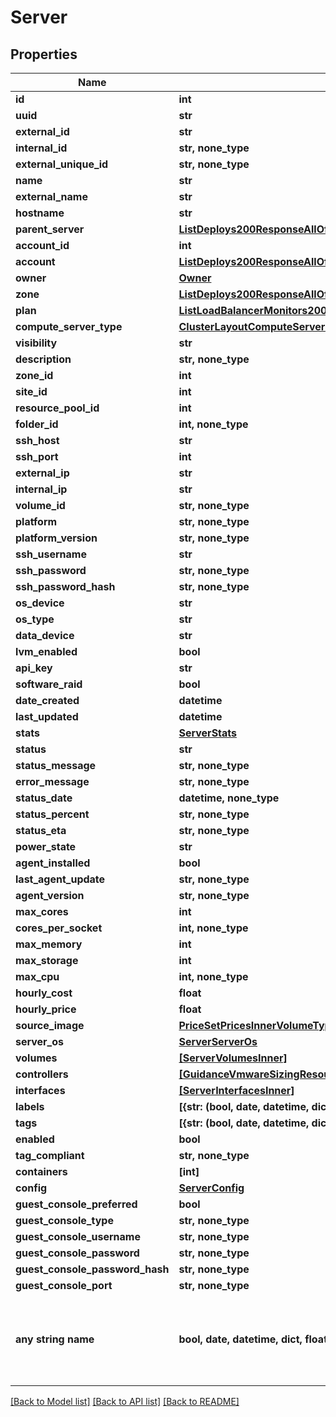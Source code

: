 # Server


## Properties
Name | Type | Description | Notes
------------ | ------------- | ------------- | -------------
**id** | **int** |  | [optional] 
**uuid** | **str** |  | [optional] 
**external_id** | **str** |  | [optional] 
**internal_id** | **str, none_type** |  | [optional] 
**external_unique_id** | **str, none_type** |  | [optional] 
**name** | **str** |  | [optional] 
**external_name** | **str** |  | [optional] 
**hostname** | **str** |  | [optional] 
**parent_server** | [**ListDeploys200ResponseAllOfAppDeploysInnerInstance**](ListDeploys200ResponseAllOfAppDeploysInnerInstance.md) |  | [optional] 
**account_id** | **int** |  | [optional] 
**account** | [**ListDeploys200ResponseAllOfAppDeploysInnerInstance**](ListDeploys200ResponseAllOfAppDeploysInnerInstance.md) |  | [optional] 
**owner** | [**Owner**](Owner.md) |  | [optional] 
**zone** | [**ListDeploys200ResponseAllOfAppDeploysInnerInstance**](ListDeploys200ResponseAllOfAppDeploysInnerInstance.md) |  | [optional] 
**plan** | [**ListLoadBalancerMonitors200ResponseAllOfLoadBalancerMonitorsInnerLoadBalancerType**](ListLoadBalancerMonitors200ResponseAllOfLoadBalancerMonitorsInnerLoadBalancerType.md) |  | [optional] 
**compute_server_type** | [**ClusterLayoutComputeServersInnerComputeServerType**](ClusterLayoutComputeServersInnerComputeServerType.md) |  | [optional] 
**visibility** | **str** |  | [optional] 
**description** | **str, none_type** |  | [optional] 
**zone_id** | **int** |  | [optional] 
**site_id** | **int** |  | [optional] 
**resource_pool_id** | **int** |  | [optional] 
**folder_id** | **int, none_type** |  | [optional] 
**ssh_host** | **str** |  | [optional] 
**ssh_port** | **int** |  | [optional] 
**external_ip** | **str** |  | [optional] 
**internal_ip** | **str** |  | [optional] 
**volume_id** | **str, none_type** |  | [optional] 
**platform** | **str, none_type** |  | [optional] 
**platform_version** | **str, none_type** |  | [optional] 
**ssh_username** | **str** |  | [optional] 
**ssh_password** | **str, none_type** |  | [optional] 
**ssh_password_hash** | **str, none_type** |  | [optional] 
**os_device** | **str** |  | [optional] 
**os_type** | **str** |  | [optional] 
**data_device** | **str** |  | [optional] 
**lvm_enabled** | **bool** |  | [optional] 
**api_key** | **str** |  | [optional] 
**software_raid** | **bool** |  | [optional] 
**date_created** | **datetime** |  | [optional] 
**last_updated** | **datetime** |  | [optional] 
**stats** | [**ServerStats**](ServerStats.md) |  | [optional] 
**status** | **str** |  | [optional] 
**status_message** | **str, none_type** |  | [optional] 
**error_message** | **str, none_type** |  | [optional] 
**status_date** | **datetime, none_type** |  | [optional] 
**status_percent** | **str, none_type** |  | [optional] 
**status_eta** | **str, none_type** |  | [optional] 
**power_state** | **str** |  | [optional] 
**agent_installed** | **bool** |  | [optional] 
**last_agent_update** | **str, none_type** |  | [optional] 
**agent_version** | **str, none_type** |  | [optional] 
**max_cores** | **int** |  | [optional] 
**cores_per_socket** | **int, none_type** |  | [optional] 
**max_memory** | **int** |  | [optional] 
**max_storage** | **int** |  | [optional] 
**max_cpu** | **int, none_type** |  | [optional] 
**hourly_cost** | **float** |  | [optional] 
**hourly_price** | **float** |  | [optional] 
**source_image** | [**PriceSetPricesInnerVolumeType**](PriceSetPricesInnerVolumeType.md) |  | [optional] 
**server_os** | [**ServerServerOs**](ServerServerOs.md) |  | [optional] 
**volumes** | [**[ServerVolumesInner]**](ServerVolumesInner.md) |  | [optional] 
**controllers** | [**[GuidanceVmwareSizingResourceControllersInner]**](GuidanceVmwareSizingResourceControllersInner.md) |  | [optional] 
**interfaces** | [**[ServerInterfacesInner]**](ServerInterfacesInner.md) |  | [optional] 
**labels** | **[{str: (bool, date, datetime, dict, float, int, list, str, none_type)}], none_type** |  | [optional] 
**tags** | **[{str: (bool, date, datetime, dict, float, int, list, str, none_type)}], none_type** |  | [optional] 
**enabled** | **bool** |  | [optional] 
**tag_compliant** | **str, none_type** |  | [optional] 
**containers** | **[int]** |  | [optional] 
**config** | [**ServerConfig**](ServerConfig.md) |  | [optional] 
**guest_console_preferred** | **bool** |  | [optional] 
**guest_console_type** | **str, none_type** |  | [optional] 
**guest_console_username** | **str, none_type** |  | [optional] 
**guest_console_password** | **str, none_type** |  | [optional] 
**guest_console_password_hash** | **str, none_type** |  | [optional] 
**guest_console_port** | **str, none_type** |  | [optional] 
**any string name** | **bool, date, datetime, dict, float, int, list, str, none_type** | any string name can be used but the value must be the correct type | [optional]

[[Back to Model list]](../README.md#documentation-for-models) [[Back to API list]](../README.md#documentation-for-api-endpoints) [[Back to README]](../README.md)


